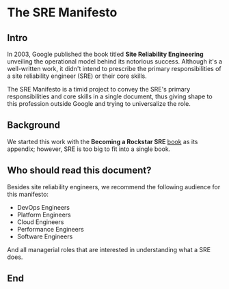 # The SRE Manifesto

## Intro

In 2003, Google published the book titled **Site Reliability Engineering** unveiling the operational model behind its notorious success. Although it's a well-written work, it didn't intend to prescribe the primary responsibilities of a site reliability engineer (SRE) or their core skills.

The SRE Manifesto is a timid project to convey the SRE's primary responsibilities and core skills in a single document, thus giving shape to this profession outside Google and trying to universalize the role.

## Background

We started this work with the **Becoming a Rockstar SRE** [book](https://packt.link/H0G2R) as its appendix; however, SRE is too big to fit into a single book.

## Who should read this document?

Besides site reliability engineers, we recommend the following audience for this manifesto:

* DevOps Engineers
* Platform Engineers
* Cloud Engineers
* Performance Engineers
* Software Engineers

And all managerial roles that are interested in understanding what a SRE does.

## End
